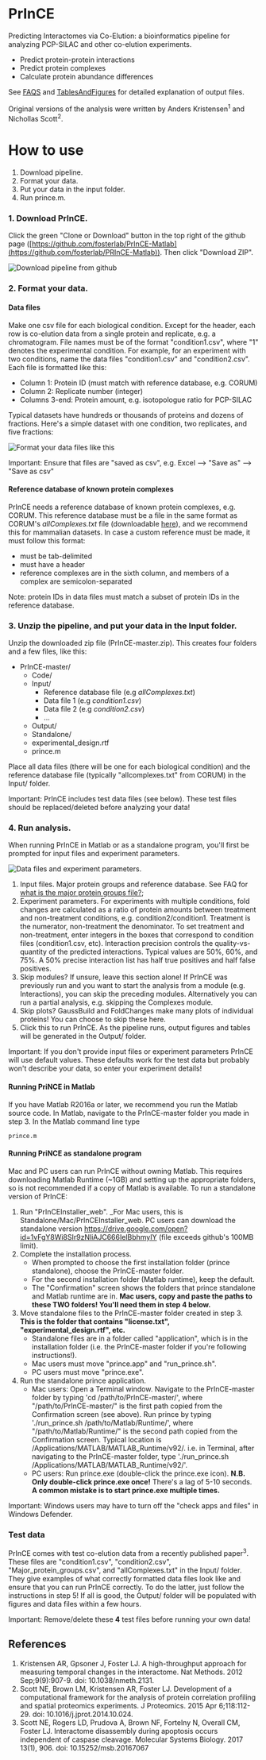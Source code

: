# PrInCE

Predicting Interactomes via Co-Elution: a bioinformatics pipeline for analyzing PCP-SILAC and other co-elution experiments.

* Predict protein-protein interactions
* Predict protein complexes
* Calculate protein abundance differences

See [FAQS](FAQ.md) and [TablesAndFigures](TablesAndFigures.md) for detailed explanation of output files.

Original versions of the analysis were written by Anders Kristensen<sup>1</sup> and Nichollas Scott<sup>2</sup>.


# How to use

1. Download pipeline.
2. Format your data.
3. Put your data in the input folder.
4. Run prince.m.


### 1. Download PrInCE.

Click the green "Clone or Download" button in the top right of the github page ([https://github.com/fosterlab/PrInCE-Matlab](https://github.com/fosterlab/PRInCE-Matlab)). Then click "Download ZIP".

![Download pipeline from github](/ReadmeFigures/01download.jpg?raw=true)

### 2. Format your data.

#### Data files
Make one csv file for each biological condition. Except for the header, each row is co-elution data from a single protein and replicate, e.g. a chromatogram. File names must be of the format "condition1.csv", where "1" denotes the experimental condition. For example, for an experiment with two conditions, name the data files "condition1.csv" and "condition2.csv". Each file is formatted like this:

* Column 1: Protein ID (must match with reference database, e.g. CORUM)
* Column 2: Replicate number (integer)
* Columns 3-end: Protein amount, e.g. isotopologue ratio for PCP-SILAC

Typical datasets have hundreds or thousands of proteins and dozens of fractions. Here's a simple dataset with one condition, two replicates, and five fractions:

![Format your data files like this](/ReadmeFigures/examplefile1.jpg?raw=true)

Important: Ensure that files are "saved as csv", e.g. Excel --> "Save as" --> "Save as csv"

#### Reference database of known protein complexes
PrInCE needs a reference database of known protein complexes, e.g. CORUM. This reference database must be a file in the same format as CORUM's *allComplexes.txt* file (downloadable [here](http://mips.helmholtz-muenchen.de/corum/#download)), and we recommend this for mammalian datasets. In case a custom reference must be made, it must follow this format:

* must be tab-delimited
* must have a header
* reference complexes are in the sixth column, and members of a complex are semicolon-separated

Note: protein IDs in data files must match a subset of protein IDs in the reference database.

### 3. Unzip the pipeline, and put your data in the Input folder.

Unzip the downloaded zip file (PrInCE-master.zip). This creates four folders and a few files, like this:

  * PrInCE-master/
    * Code/
    * Input/
      * Reference database file (e.g *allComplexes.txt*)
      * Data file 1 (e.g *condition1.csv*)
      * Data file 2 (e.g *condition2.csv*)
      * ...
    * Output/
    * Standalone/
    * experimental_design.rtf
    * prince.m

Place all data files (there will be one for each biological condition) and the reference database file (typically "allcomplexes.txt" from CORUM) in the Input/ folder.

Important: PrInCE includes test data files (see below). These test files should be replaced/deleted before analyzing your data!

### 4. Run analysis.

When running PrInCE in Matlab or as a standalone program, you'll first be prompted for input files and experiment parameters.

![Data files and experiment parameters.](/ReadmeFigures/princegui.jpg?raw=true)

1. Input files. Major protein groups and reference database. See FAQ for [what is the major protein groups file?](FAQ.md);
2. Experiment parameters. For experiments with multiple conditions, fold changes are calculated as a ratio of protein amounts between treatment and non-treatment conditions, e.g. condition2/condition1. Treatment is the numerator, non-treatment the denominator. To set treatment and non-treatment, enter integers in the boxes that correspond to condition files (condition1.csv, etc). Interaction precision controls the quality-vs-quantity of the predicted interactions. Typical values are 50%, 60%, and 75%. A 50% precise interaction list has half true positives and half false positives.
3. Skip modules? If unsure, leave this section alone! If PrInCE was previously run and you want to start the analysis from a module (e.g. Interactions), you can skip the preceding modules. Alternatively you can run a partial analysis, e.g. skipping the Complexes module.
4. Skip plots? GaussBuild and FoldChanges make many plots of individual proteins! You can choose to skip these here.
5. Click this to run PrInCE. As the pipeline runs, output figures and tables will be generated in the Output/ folder.

Important: If you don't provide input files or experiment parameters PrInCE will use default values. These defaults work for the test data but probably won't describe your data, so enter your experiment details!

#### Running PriNCE in Matlab

If you have Matlab R2016a or later, we recommend you run the Matlab source code. In Matlab, navigate to the PrInCE-master folder you made in step 3. In the Matlab command line type

```
prince.m
```

#### Running PriNCE as standalone program

Mac and PC users can run PrInCE without owning Matlab. This requires downloading Matlab Runtime (~1GB) and setting up the appropriate folders, so is not recommended if a copy of Matlab is available. To run a standalone version of PrInCE:

1. Run "PrInCEInstaller_web". _For Mac users, this is Standalone/Mac/PrInCEInstaller_web. PC users can download the standalone version https://drive.google.com/open?id=1vFgY8Wi8SIr9zNliAJC666IelBbhmyIY (file exceeds github's 100MB limit).
2. Complete the installation process.
    - When prompted to choose the first installation folder (prince standalone), choose the PrInCE-master folder.
    - For the second installation folder (Matlab runtime), keep the default.
    - The "Confirmation" screen shows the folders that prince standalone and Matlab runtime are in. __Mac users, copy and paste the paths to these TWO folders! You'll need them in step 4 below.__
2. Move standalone files to the PrInCE-master folder created in step 3. __This is the folder that contains "license.txt", "experimental_design.rtf", etc.__
    - Standalone files are in a folder called "application", which is in the installation folder (i.e. the PrInCE-master folder if you're following instructions!).
    - Mac users must move "prince.app" and "run_prince.sh". 
    - PC users must move "prince.exe".
4. Run the standalone prince application.
    - Mac users: Open a Terminal window. Navigate to the PrInCE-master folder by typing 'cd /path/to/PrInCE-master/', where "/path/to/PrInCE-master/" is the first path copied from the Confirmation screen (see above). Run prince by typing './run_prince.sh /path/to/Matlab/Runtime/', where "/path/to/Matlab/Runtime/" is the second path copied from the Confirmation screen. Typical location is /Applications/MATLAB/MATLAB_Runtime/v92/. i.e. in Terminal, after navigating to the PrInCE-master folder, type './run_prince.sh /Applications/MATLAB/MATLAB_Runtime/v92/'.
    - PC users: Run prince.exe (double-click the prince.exe icon). __N.B. Only double-click prince.exe once!__ There's a lag of 5-10 seconds. __A common mistake is to start prince.exe multiple times.__

Important: Windows users may have to turn off the "check apps and files" in Windows Defender.

### Test data

PrInCE comes with test co-elution data from a recently published paper<sup>3</sup>. These files are "condition1.csv", "condition2.csv", "Major_protein_groups.csv", and "allComplexes.txt" in the Input/ folder. They give examples of what correctly formatted data files look like and ensure that you can run PrInCE correctly. To do the latter, just follow the instructions in step 5! If all is good, the Output/ folder will be populated with figures and data files within a few hours.

Important: Remove/delete these **4** test files before running your own data!


## References

1. Kristensen AR, Gpsoner J, Foster LJ. A high-throughput approach for measuring temporal changes in the interactome. Nat Methods. 2012 Sep;9(9):907-9. doi: 10.1038/nmeth.2131.
2. Scott NE, Brown LM, Kristensen AR, Foster LJ. Development of a computational framework for the analysis of protein correlation profiling and spatial proteomics experiments. J Proteomics. 2015 Apr 6;118:112-29. doi: 10.1016/j.jprot.2014.10.024.
3. Scott NE, Rogers LD, Prudova A, Brown NF, Fortelny N, Overall CM, Foster LJ. Interactome disassembly during apoptosis occurs independent of caspase cleavage. Molecular Systems Biology. 2017 13(1), 906. doi: 10.15252/msb.20167067

